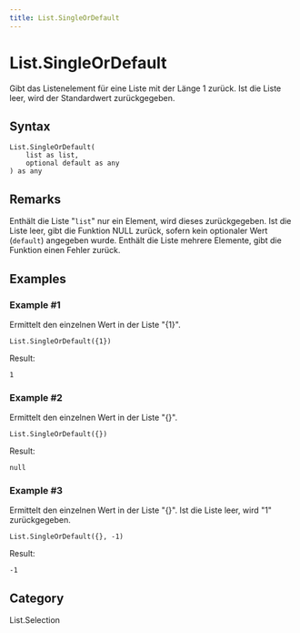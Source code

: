 ```yaml
---
title: List.SingleOrDefault
---
```


# List.SingleOrDefault


Gibt das Listenelement für eine Liste mit der Länge 1 zurück. Ist die Liste leer, wird der Standardwert zurückgegeben.


## Syntax

```powerquery
List.SingleOrDefault(
    list as list,
    optional default as any
) as any
```


## Remarks

Enthält die Liste "<code>list</code>" nur ein Element, wird dieses zurückgegeben.    Ist die Liste leer, gibt die Funktion NULL zurück, sofern kein optionaler Wert (<code>default</code>) angegeben wurde. Enthält die Liste mehrere Elemente, gibt die Funktion einen Fehler zurück.


## Examples

### Example #1 
Ermittelt den einzelnen Wert in der Liste &#34;\{1}&#34;.
```powerquery
List.SingleOrDefault({1})
```

Result: 
```powerquery
1
```


### Example #2 
Ermittelt den einzelnen Wert in der Liste &#34;\{}&#34;.
```powerquery
List.SingleOrDefault({})
```

Result: 
```powerquery
null
```


### Example #3 
Ermittelt den einzelnen Wert in der Liste &#34;\{}&#34;. Ist die Liste leer, wird &#34;1&#34; zurückgegeben.
```powerquery
List.SingleOrDefault({}, -1)
```

Result: 
```powerquery
-1
```




## Category
List.Selection
